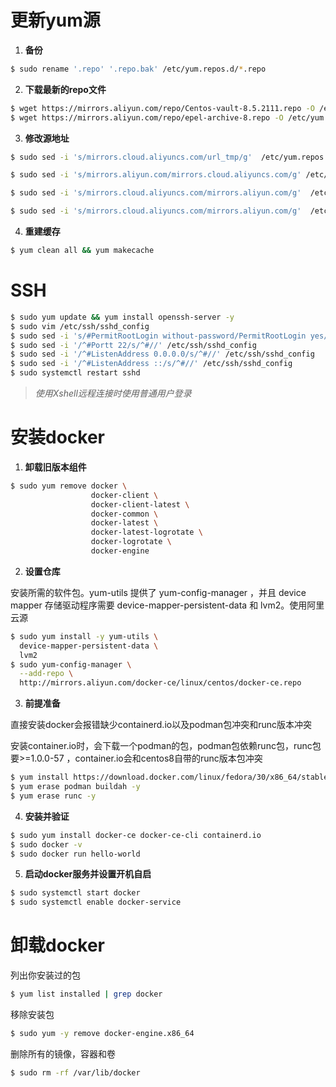 # 更新yum源

1. **备份**

```bash
$ sudo rename '.repo' '.repo.bak' /etc/yum.repos.d/*.repo
```

2. **下载最新的repo文件**

```bash
$ wget https://mirrors.aliyun.com/repo/Centos-vault-8.5.2111.repo -O /etc/yum.repos.d/Centos-vault-8.5.2111.repo
$ wget https://mirrors.aliyun.com/repo/epel-archive-8.repo -O /etc/yum.repos.d/epel-archive-8.repo
```

3. **修改源地址**

```bash
$ sudo sed -i 's/mirrors.cloud.aliyuncs.com/url_tmp/g'  /etc/yum.repos.d/Centos-vault-8.5.2111.repo &&  sed -i 's/mirrors.aliyun.com/mirrors.cloud.aliyuncs.com/g' /etc/yum.repos.d/Centos-vault-8.5.2111.repo && sed -i 's/url_tmp/mirrors.aliyun.com/g' /etc/yum.repos.d/Centos-vault-8.5.2111.repo

$ sudo sed -i 's/mirrors.aliyun.com/mirrors.cloud.aliyuncs.com/g' /etc/yum.repos.d/epel-archive-8.repo

$ sudo sed -i 's/mirrors.cloud.aliyuncs.com/mirrors.aliyun.com/g'  /etc/yum.repos.d/Centos-vault-8.5.2111.repo 

$ sudo sed -i 's/mirrors.cloud.aliyuncs.com/mirrors.aliyun.com/g'  /etc/yum.repos.d/epel-archive-8.repo
```

4. **重建缓存**

```bash
$ yum clean all && yum makecache
```





# SSH

```bash
$ sudo yum update && yum install openssh-server -y
$ sudo vim /etc/ssh/sshd_config 
$ sudo sed -i 's/#PermitRootLogin without-password/PermitRootLogin yes/' /etc/ssh/sshd_config
$ sudo sed -i '/^#Portt 22/s/^#//' /etc/ssh/sshd_config
$ sudo sed -i '/^#ListenAddress 0.0.0.0/s/^#//' /etc/ssh/sshd_config
$ sudo sed -i '/^#ListenAddress ::/s/^#//' /etc/ssh/sshd_config
$ sudo systemctl restart sshd
```

>  *使用Xshell远程连接时使用普通用户登录*





# 安装docker

1. **卸载旧版本组件**

```bash
$ sudo yum remove docker \
                  docker-client \
                  docker-client-latest \
                  docker-common \
                  docker-latest \
                  docker-latest-logrotate \
                  docker-logrotate \
                  docker-engine
```



2. **设置仓库**

安装所需的软件包。yum-utils 提供了 yum-config-manager ，并且 device mapper 存储驱动程序需要 device-mapper-persistent-data 和 lvm2。使用阿里云源

```bash
$ sudo yum install -y yum-utils \
  device-mapper-persistent-data \
  lvm2
$ sudo yum-config-manager \
  --add-repo \
  http://mirrors.aliyun.com/docker-ce/linux/centos/docker-ce.repo
```



3. **前提准备**

直接安装docker会报错缺少containerd.io以及podman包冲突和runc版本冲突

安装container.io时，会下载一个podman的包，podman包依赖runc包，runc包要>=1.0.0-57 ，container.io会和centos8自带的runc版本包冲突

```bash
$ yum install https://download.docker.com/linux/fedora/30/x86_64/stable/Packages/containerd.io-1.2.13-3.2.fc30.x86_64.rpm
$ yum erase podman buildah -y
$ yum erase runc -y
```



4. **安装并验证**

```bash
$ sudo yum install docker-ce docker-ce-cli containerd.io
$ sudo docker -v
$ sudo docker run hello-world
```



5. **启动docker服务并设置开机自启**

```bash
$ sudo systemctl start docker
$ sudo systemctl enable docker-service
```





# 卸载docker

列出你安装过的包

```bash
$ yum list installed | grep docker
```

移除安装包

```bash
$ sudo yum -y remove docker-engine.x86_64
```

删除所有的镜像，容器和卷

```bash
$ sudo rm -rf /var/lib/docker
```




